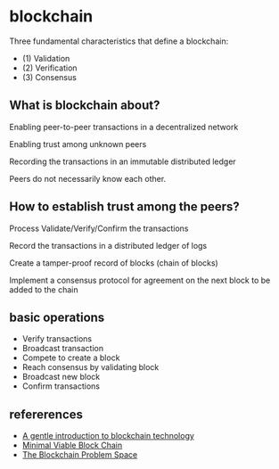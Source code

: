 # blockchain

Three fundamental characteristics that define a blockchain:

- (1) Validation
- (2) Verification
- (3) Consensus

## What is blockchain about?

Enabling peer-to-peer transactions in a decentralized network

Enabling trust among unknown peers

Recording the transactions in an immutable distributed ledger

Peers do not necessarily know each other.

## How to establish trust among the peers?

Process Validate/Verify/Confirm the transactions

Record the transactions in a distributed ledger of logs

Create a tamper-proof record of blocks (chain of blocks)

Implement a consensus protocol for agreement on the next block to be added to the chain

## basic operations

- Verify transactions
- Broadcast transaction
- Compete to create a block
- Reach consensus by validating block
- Broadcast new block
- Confirm transactions

## refererences

- [A gentle introduction to blockchain technology](https://bitsonblocks.net/2015/09/09/gentle-introduction-blockchain-technology/)
- [Minimal Viable Block Chain](https://www.igvita.com/2014/05/05/minimum-viable-block-chain/)
- [The Blockchain Problem Space](https://blog.ironbay.co/the-blockchain-problem-space-bd94d2babb51)